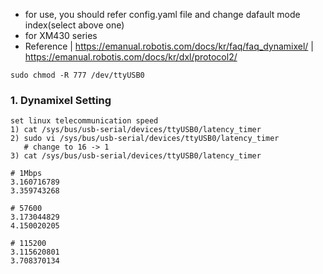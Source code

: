 - for use, you should refer config.yaml file and change dafault mode index(select above one)
-  for XM430 series
- Reference
    | https://emanual.robotis.com/docs/kr/faq/faq_dynamixel/
    | https://emanual.robotis.com/docs/kr/dxl/protocol2/
```
sudo chmod -R 777 /dev/ttyUSB0
```

### 1. Dynamixel Setting
```
set linux telecommunication speed
1) cat /sys/bus/usb-serial/devices/ttyUSB0/latency_timer
2) sudo vi /sys/bus/usb-serial/devices/ttyUSB0/latency_timer
   # change to 16 -> 1
3) cat /sys/bus/usb-serial/devices/ttyUSB0/latency_timer

# 1Mbps
3.160716789
3.359743268

# 57600
3.173044829
4.150020205

# 115200
3.115620801
3.708370134



```